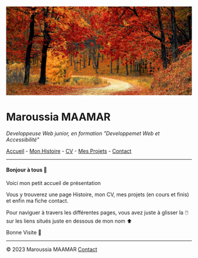 ![banière_presentation](./images/Untitled%20design.jpg)

# Maroussia MAAMAR

 *Developpeuse Web junior, en formation "Developpemet Web et Accessibilité"*


[Accueil](README.md) - [Mon Histoire](./pages/histoire.md) - [CV](./pages/CV.md) - [Mes Projets](./pages/projets.md) - [Contact](./pages/contact.md)

---
#### Bonjour à tous :mushroom:

Voici mon petit accueil de présentation

Vous y trouverez  une page Histoire, mon CV, mes projets (en cours et finis) et enfin ma fiche contact.

Pour naviguer à travers les différentes pages, vous avez juste à glisser la :computer_mouse: sur les liens situés juste en dessous de mon nom :arrow_up: 

Bonne Visite :jack_o_lantern: 

---
© 2023 Maroussia MAAMAR [Contact](./pages/contact.md)

